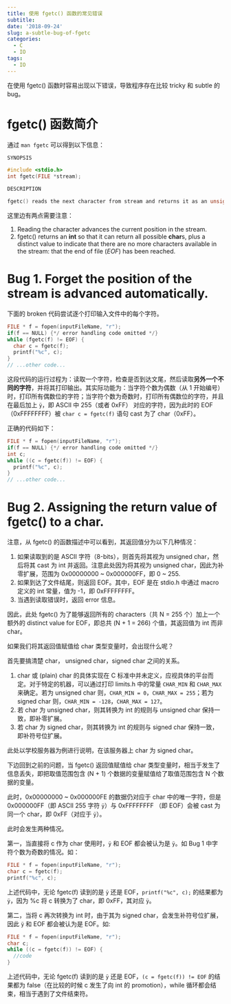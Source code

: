 ```yaml
---
title: 使用 fgetc() 函数的常见错误
subtitle: 
date: '2018-09-24'
slug: a-subtle-bug-of-fgetc
categories:
  - C
  - IO
tags:
  - IO
---
```


在使用 fgetc() 函数时容易出现以下错误，导致程序存在比较 tricky 和 subtle 的 bug。

# fgetc() 函数简介

通过 `man fgetc` 可以得到以下信息：

```C
SYNOPSIS

#include <stdio.h>
int fgetc(FILE *stream);

DESCRIPTION

fgetc() reads the next character from stream and returns it as an unsigned char cast to an int, or EOF on end of file or error.
```

这里边有两点需要注意：

1. Reading the character advances the current position in the stream.
2. fgetc() returns an **int** so that it can return all possible **char**s, plus a distinct value to indicate that there are no more characters available in the stream: that the end of file (*EOF*) has been reached.

# Bug 1. Forget the position of the stream is advanced automatically.

下面的 broken 代码尝试逐个打印输入文件中的每个字符。

```C
FILE * f = fopen(inputFileName, "r");
if(f == NULL) {*/ error handling code omitted */}
while (fgetc(f) != EOF) {
  char c = fgetc(f);
  printf("%c", c);
}
// ...other code...
```

这段代码的运行过程为：读取一个字符，检查是否到达文尾，然后读取**另外一个不同的字符**，并将其打印输出。其实际功能为：当字符个数为偶数（从 1 开始编号）时，打印所有偶数位的字符；当字符个数为奇数时，打印所有偶数位的字符，并且在最后加上 `ÿ`，即 ASCII 中 255（或者 0xFF） 对应的字符，因为此时的 EOF（0xFFFFFFFF）被 `char c = fgetc(f)` 语句 cast 为了 char（0xFF）。

正确的代码如下：

```C
FILE * f = fopen(inputFileName, "r");
if(f == NULL) {*/ error handling code omitted */}
int c;
while ((c = fgetc(f)) != EOF) {
  printf("%c", c);
}
// ...other code...
```

# Bug 2. Assigning the return value of fgetc() to a char.
注意，从 fgetc() 的函数描述中可以看到，其返回值分为以下几种情况：

1. 如果读取到的是 ASCII 字符（8-bits），则首先将其视为 unsigned char，然后将其 cast 为 int 并返回。注意此处因为将其视为 unsigned char，因此为补零扩展，范围为 0x00000000 ~ 0x000000FF，即 0 ~ 255.
2. 如果到达了文件结尾，则返回 EOF。其中，EOF 是在 stdio.h 中通过 macro 定义的 int 常量，值为 -1，即 0xFFFFFFFF。
3. 当遇到读取错误时，返回 error 信息。

因此，此处 fgetc() 为了能够返回所有的 characters（共 N = 255 个）加上一个额外的 distinct value for EOF，即总共 (N + 1 = 266) 个值，其返回值为 int 而非 char。

如果我们将其返回值赋值给 char 类型变量时，会出现什么呢？

首先要搞清楚 char， unsigned char，signed char 之间的关系。

1. char 或 (plain) char 的具体实现在 C 标准中并未定义，应视具体的平台而定。对于特定的机器，可以通过打印 limits.h 中的常量 `CHAR_MIN` 和 `CHAR_MAX` 来确定。若为 unsigned char 则，`CHAR_MIN = 0`，`CHAR_MAX = 255`；若为 signed char 则，`CHAR_MIN = -128`，`CHAR_MAX = 127`。
2. 若 char 为 unsigned char，则其转换为 int 的规则与 unsigned char 保持一致，即补零扩展。
3. 若 char 为 signed char，则其转换为 int 的规则与 signed char 保持一致，即补符号位扩展。

此处以学校服务器为例进行说明，在该服务器上 char 为 signed char。

下边回到之前的问题，当 fgetc() 返回值赋值给 char 类型变量时，相当于发生了信息丢失，即把取值范围包含 (N + 1) 个数据的变量赋值给了取值范围包含 N 个数据的变量。

此时，0x00000000 ~ 0x000000FE 的数据仍对应于 char 中的唯一字符，但是 0x000000FF（即 ASCII 255 字符 `ÿ`）与 0xFFFFFFFF （即 EOF）会被 cast 为同一个 char，即 0xFF（对应于 `ÿ`）。

此时会发生两种情况。

第一，当直接将 c 作为 char 使用时，`ÿ` 和 EOF 都会被认为是 `ÿ`。如 Bug 1 中字符个数为奇数的情况。如：

```C
FILE * f = fopen(inputFileName, "r");
char c = fgetc(f);
printf("%c", c);
```

上述代码中，无论 fgetc(f) 读到的是 `ÿ` 还是 EOF，`printf("%c", c);` 的结果都为 `ÿ`，因为 %c 将 c 转换为了 char，即 0xFF，其对应 `ÿ`。

第二，当将 c 再次转换为 int 时，由于其为 signed char，会发生补符号位扩展，因此 `ÿ` 和 EOF 都会被认为是 EOF。如:

```C
FILE * f = fopen(inputFileName, "r");
char c;
while ((c = fgetc(f)) != EOF) {
  //code
}
```

上述代码中，无论 fgetc(f) 读到的是 `ÿ` 还是 EOF，`(c = fgetc(f)) != EOF` 的结果都为 false（在比较的时候 c 发生了向 int 的 promotion），while 循环都会结束，相当于遇到了文件结束符。
